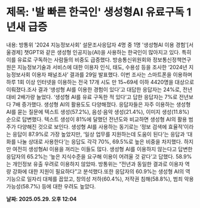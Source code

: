 # **제목: '발 빠른 한국인' 생성형AI 유료구독 1년새 급증**

  내용: 방통위 '2024 지능정보사회' 설문조사응답자 4명 중 1명 '생성형AI 이용 경험'[서울경제] 챗GPT와 같은 생성형 인공지능(AI)을 사용하는 한국인이 많아지고 있다. 특히 이를 유료로 구독하는 사람들의 비중도 급증했다. 방송통신위원회와 정보통신정책연구원은 지능정보기술과 서비스에 대한 이용자 인식, 태도, 수용성 등을 조사한 ‘2024년 지능정보사회 이용자 패널조사’ 결과를 29일 발표했다. 이번 조사는 스마트폰을 이용하며 하루 1회 이상 인터넷을 이용하는 전국 17개 시도 만 15~69세 이하 4420명을 대상으로 이뤄졌다.조사 결과 ‘생성형 AI를 이용한 경험이 있다’고 대답한 응답자는 24%로, 전년 대비 2배가량 늘었다. ‘생성형 AI를 유료 구독한 적 있다’고 답한 응답자는 7%로 전년보다 7배 증가했다. 생성형 AI의 활용도도 다양해졌다. 응답자들은 자주 이용하는 생성형 AI를 묻는 질문에 텍스트 생성(57.2%), 음성·음악 생성(21.4%), 이미지 생성(11.8%) 순으로 답변했다. 텍스트 생성이 81%에 달했던 전년도와 비교하면 생성형 AI의 활용 범주가 다양해진 것으로 보인다. 생성형 AI를 사용하는 동기로는 ‘정보 검색에 효율적’이라는 응답이 87.9%로 가장 높았지만, ‘일상 업무를 지원하는데 도움이 된다’는 응답과 ‘대화를 나눌 상대로 사용한다’는 응답도 각각 70%, 69.5%로 높은 비중을 차지했다. 하지만 여전히 생성형AI 이용을 꺼리는 이들도 많다. 생성형 AI를 이용하지 않는다고 답변한 응답자의 65.2%는 ‘높은 지식수준을 요구해 이용이 어려울 것 같다’고 답했다. 58.9%는 개인정보 유출 우려로 이용하지 않았따. 방통위는 “전년과 동일한 결과로 이용자 역량 강화에 대한 지원이 필요하다”고 분석했다.또한 응답자의 60.9%는 생성형 AI의 역기능으로 일자리 대체를 꼽았고, 창의성 저하(60.4%), 저작권 침해(58.8%), 범죄 악용 가능성(58.7%) 등에 대한 우려도 높았다.

  **날짜: 2025.05.29. 오후 12:04**